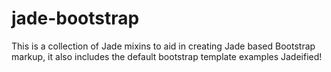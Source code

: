 jade-bootstrap
==============

This is a collection of Jade mixins to aid in creating Jade based Bootstrap markup, it also includes the default bootstrap template examples Jadeified!
